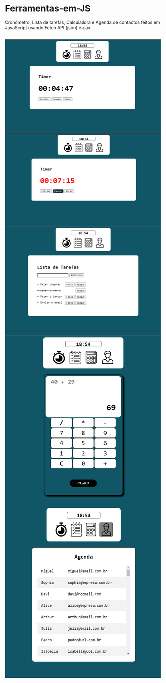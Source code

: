 # Ferramentas-em-JS
Cronômetro, Lista de tarefas, Calculadora e Agenda de contactos feitos em JavaScript usando Fetch API (json) e ajax.

##


  <img align="center" alt="img" height="300" width="500" src="https://github.com/HercoZauZau/Ferramentas-em-JS/blob/main/imagens/Screenshot%20(216).png">
  <img align="center" alt="img" height="300" width="500" src="https://github.com/HercoZauZau/Ferramentas-em-JS/blob/main/imagens/Screenshot%20(217).png">
  <img align="center" alt="img" height="350" width="500" src="https://github.com/HercoZauZau/Ferramentas-em-JS/blob/main/imagens/Screenshot%20(218).png">
  <img align="center" alt="img" height="550" width="500" src="https://github.com/HercoZauZau/Ferramentas-em-JS/blob/main/imagens/Screenshot%20(219).png">
  <img align="center" alt="img" height="550" width="500" src="https://github.com/HercoZauZau/Ferramentas-em-JS/blob/main/imagens/Screenshot%20(220).png">

